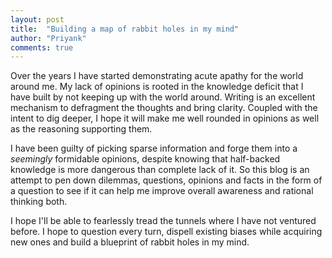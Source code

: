 ```yaml
---
layout: post
title:  "Building a map of rabbit holes in my mind"
author: "Priyank"
comments: true
---
```


Over the years I have started demonstrating acute apathy for the world around me. My lack of opinions is rooted in the knowledge deficit that I have built by not keeping up with the world around. Writing is an excellent mechanism to defragment the thoughts and bring clarity. Coupled with the intent to dig deeper, I hope it will make me well rounded in opinions as well as the reasoning supporting them. 

I have been guilty of picking sparse information and forge them into a _seemingly_ formidable opinions, despite knowing that half-backed knowledge is more dangerous than complete lack of it. So this blog is an attempt to pen down dilemmas, questions, opinions and facts in the form of a question to see if it can help me improve overall awareness and rational thinking both. 

I hope I'll be able to fearlessly tread the tunnels where I have not ventured before. I hope to question every turn, dispell existing biases while acquiring new ones and build a blueprint of rabbit holes in my mind. 